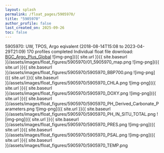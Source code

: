 ```yaml
---
layout: splash
permalink: /float_pages/5905970/
title: "5905970"
author_profile: false
last_created_on: 2025-09-26
toc: false
---
```

 
5905970: UW, TPOS, Argo eqivalent (2018-08-14T15:08 to 2023-04-29T21:09)
170 profiles completed
Individual float file download: [BGC_Argo_Plus_Global](https://ftp.soest.hawaii.edu/bgc_argo_plus/Individual_Floats/outliers_removed/5905970_Sprof_processed.nc)
![img-png]({{ site.url }}{{ site.baseurl }}/assets/images/float_figures/5905970/01_5905970_map.png
![img-png]({{ site.url }}{{ site.baseurl }}/assets/images/float_figures/5905970/5905970_BBP700.png
![img-png]({{ site.url }}{{ site.baseurl }}/assets/images/float_figures/5905970/5905970_CHLA.png
![img-png]({{ site.url }}{{ site.baseurl }}/assets/images/float_figures/5905970/5905970_DOXY.png
![img-png]({{ site.url }}{{ site.baseurl }}/assets/images/float_figures/5905970/5905970_PH_Derived_Carbonate_Parameters.png
![img-png]({{ site.url }}{{ site.baseurl }}/assets/images/float_figures/5905970/5905970_PH_IN_SITU_TOTAL.png
![img-png]({{ site.url }}{{ site.baseurl }}/assets/images/float_figures/5905970/5905970_PRES.png
![img-png]({{ site.url }}{{ site.baseurl }}/assets/images/float_figures/5905970/5905970_PSAL.png
![img-png]({{ site.url }}{{ site.baseurl }}/assets/images/float_figures/5905970/5905970_TEMP.png
